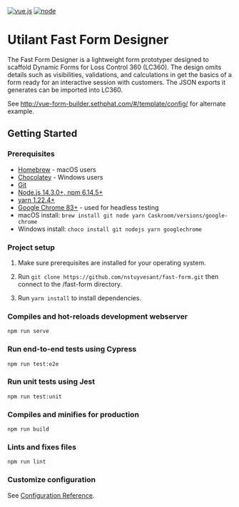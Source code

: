 [![vue.js][vue.js]][vue.js-url]
[![node][node]][node-url]

# Utilant Fast Form Designer

The Fast Form Designer is a lightweight form prototyper designed to scaffold
Dynamic Forms for Loss Control 360 (LC360). The design omits details such as
visibilities, validations, and calculations in get the basics of a form
ready for an interactive session with customers. The JSON exports it
generates can be imported into LC360.

See http://vue-form-builder.sethphat.com/#/template/config/ for alternate example.

## Getting Started

### Prerequisites

- [Homebrew](https://brew.sh) - macOS users
- [Chocolatey](https://chocolatey.org) - Windows users
- [Git](https://git-scm.com/)
- [Node.js 14.3.0+, npm 6.14.5+](nodejs.org)
- [yarn 1.22.4+](https://classic.yarnpkg.com/en/)
- [Google Chrome 83+](https://www.google.com/chrome) - used for headless testing
- macOS install: `brew install git node yarn Caskroom/versions/google-chrome`
- Windows install: `choco install git nodejs yarn googlechrome`

### Project setup

1. Make sure prerequisites are installed for your operating system.

2. Run `git clone https://github.com/nstuyvesant/fast-form.git` then connect to the /fast-form directory.

3. Run `yarn install` to install dependencies.

### Compiles and hot-reloads development webserver
```
npm run serve
```

### Run end-to-end tests using Cypress
```
npm run test:e2e
```

### Run unit tests using Jest
```
npm run test:unit
```

### Compiles and minifies for production
```
npm run build
```

### Lints and fixes files
```
npm run lint
```

### Customize configuration
See [Configuration Reference](https://cli.vuejs.org/config/).

[vue.js]: https://img.shields.io/badge/vue.js-2.6.11-green.svg
[vue.js-url]: https://vuejs.org/
[node]: https://img.shields.io/badge/nodejs-14.3.0-red.svg
[node-url]: https://nodejs.org